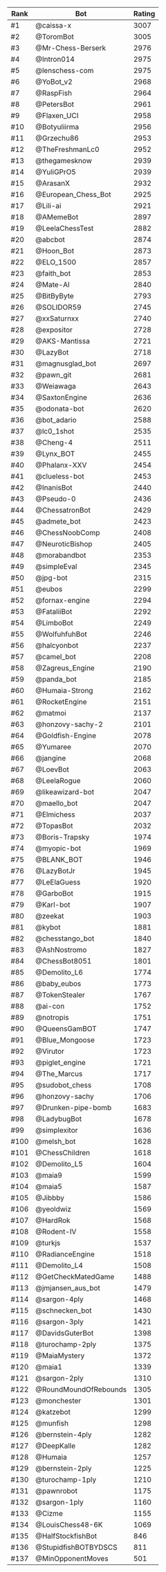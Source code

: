 Rank|Bot|Rating
---|---|---
#1|@caissa-x|3007
#2|@ToromBot|3005
#3|@Mr-Chess-Berserk|2976
#4|@Intron014|2975
#5|@lenschess-com|2975
#6|@YoBot_v2|2968
#7|@RaspFish|2964
#8|@PetersBot|2961
#9|@Flaxen_UCI|2958
#10|@Botyuliirma|2956
#11|@Grzechu86|2953
#12|@TheFreshmanLc0|2952
#13|@thegamesknow|2939
#14|@YuliGPrO5|2939
#15|@ArasanX|2932
#16|@European_Chess_Bot|2925
#17|@Lili-ai|2921
#18|@AMemeBot|2897
#19|@LeelaChessTest|2882
#20|@abcbot|2874
#21|@Hoon_Bot|2873
#22|@ELO_1500|2857
#23|@faith_bot|2853
#24|@Mate-AI|2840
#25|@BitByByte|2793
#26|@SOLIDOR59|2745
#27|@xxSaturnxx|2740
#28|@expositor|2728
#29|@AKS-Mantissa|2721
#30|@LazyBot|2718
#31|@magnusglad_bot|2697
#32|@pawn_git|2681
#33|@Weiawaga|2643
#34|@SaxtonEngine|2636
#35|@odonata-bot|2620
#36|@bot_adario|2588
#37|@lc0_1shot|2535
#38|@Cheng-4|2511
#39|@Lynx_BOT|2455
#40|@Phalanx-XXV|2454
#41|@clueless-bot|2453
#42|@InanisBot|2440
#43|@Pseudo-0|2436
#44|@ChessatronBot|2429
#45|@admete_bot|2423
#46|@ChessNoobComp|2408
#47|@NeuroticBishop|2405
#48|@morabandbot|2353
#49|@simpleEval|2345
#50|@jpg-bot|2315
#51|@eubos|2299
#52|@fornax-engine|2294
#53|@FataliiBot|2292
#54|@LimboBot|2249
#55|@WolfuhfuhBot|2246
#56|@halcyonbot|2237
#57|@camel_bot|2208
#58|@Zagreus_Engine|2190
#59|@panda_bot|2185
#60|@Humaia-Strong|2162
#61|@RocketEngine|2151
#62|@matmoi|2137
#63|@honzovy-sachy-2|2101
#64|@Goldfish-Engine|2078
#65|@Yumaree|2070
#66|@jangine|2068
#67|@LoevBot|2063
#68|@LeelaRogue|2060
#69|@likeawizard-bot|2047
#70|@maello_bot|2047
#71|@Elmichess|2037
#72|@TopasBot|2032
#73|@Boris-Trapsky|1974
#74|@myopic-bot|1969
#75|@BLANK_BOT|1946
#76|@LazyBotJr|1945
#77|@LeElaGuess|1920
#78|@GarboBot|1915
#79|@Karl-bot|1907
#80|@zeekat|1903
#81|@kybot|1881
#82|@chesstango_bot|1840
#83|@AshNostromo|1827
#84|@ChessBot8051|1801
#85|@Demolito_L6|1774
#86|@baby_eubos|1773
#87|@TokenStealer|1767
#88|@ai-con|1752
#89|@notropis|1751
#90|@QueensGamBOT|1747
#91|@Blue_Mongoose|1723
#92|@Virutor|1723
#93|@piglet_engine|1721
#94|@The_Marcus|1717
#95|@sudobot_chess|1708
#96|@honzovy-sachy|1706
#97|@Drunken-pipe-bomb|1683
#98|@LadybugBot|1678
#99|@simplexitor|1636
#100|@melsh_bot|1628
#101|@ChessChildren|1618
#102|@Demolito_L5|1604
#103|@maia9|1599
#104|@maia5|1587
#105|@Jibbby|1586
#106|@yeoldwiz|1569
#107|@HardRok|1568
#108|@Rodent-IV|1558
#109|@turkjs|1537
#110|@RadianceEngine|1518
#111|@Demolito_L4|1508
#112|@GetCheckMatedGame|1488
#113|@jmjansen_aus_bot|1479
#114|@sargon-4ply|1468
#115|@schnecken_bot|1430
#116|@sargon-3ply|1421
#117|@DavidsGuterBot|1398
#118|@turochamp-2ply|1375
#119|@MaiaMystery|1372
#120|@maia1|1339
#121|@sargon-2ply|1310
#122|@RoundMoundOfRebounds|1305
#123|@monchester|1301
#124|@katzebot|1299
#125|@munfish|1298
#126|@bernstein-4ply|1282
#127|@DeepKalle|1282
#128|@Humaia|1257
#129|@bernstein-2ply|1225
#130|@turochamp-1ply|1210
#131|@pawnrobot|1175
#132|@sargon-1ply|1160
#133|@Cizme|1155
#134|@LouisChess48-6K|1069
#135|@HalfStockfishBot|846
#136|@StupidfishBOTBYDSCS|811
#137|@MinOpponentMoves|501
